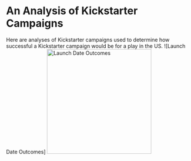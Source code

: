 # An Analysis of Kickstarter Campaigns
Here are analyses of Kickstarter campaigns used to determine how successful a Kickstarter campaign would be for a play in the US.
![Launch Date Outcomes] <img width="284" alt="Launch Date Outcomes" src="https://user-images.githubusercontent.com/71742174/95030910-6e38f200-0678-11eb-8f1e-97303d289123.png">
